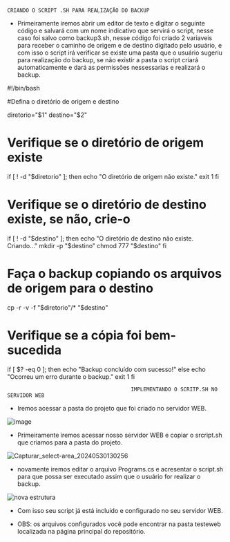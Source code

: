                                                                        CRIANDO O SCRIPT .SH PARA REALIZAÇÃO DO BACKUP

* Primeiramente iremos abrir um editor de texto e digitar o seguinte código e salvará com um nome indicativo que servirá o script, nesse caso foi salvo como backup3.sh,
nesse código foi criado 2 variaveis para receber o caminho de origem e de destino digitado pelo usuário, e com isso o script irá verificar se existe uma pasta que o usuário
sugeriu para realização do backup, se não existir a pasta o script criará automaticamente e dará as permissões nessessarias e realizará o backup.


#!/bin/bash

#Defina o diretório de origem e destino

diretorio="$1"
destino="$2"

# Verifique se o diretório de origem existe
if [ ! -d "$diretorio" ]; then
    echo "O diretório de origem não existe."
    exit 1
fi

# Verifique se o diretório de destino existe, se não, crie-o
if [ ! -d "$destino" ]; then
    echo "O diretório de destino não existe. Criando..."
    mkdir -p "$destino"
    chmod 777 "$destino"
fi

# Faça o backup copiando os arquivos de origem para o destino
cp -r -v -f "$diretorio"/* "$destino"

# Verifique se a cópia foi bem-sucedida
if [ $? -eq 0 ]; then
    echo "Backup concluído com sucesso!"
else
    echo "Ocorreu um erro durante o backup."
    exit 1
fi

                                            IMPLEMENTANDO O SCRITP.SH NO SERVIDOR WEB

* Iremos acessar a pasta do projeto que foi criado no servidor WEB.

 ![image](https://github.com/Loback07/Projeto_Gerenciamento_De_Redes/assets/167694546/01631dfc-ca2f-42b3-a7af-0d933f7e2f2b)

* Primeiramente iremos acessar nosso servidor WEB e copiar o srcript.sh que criamos para a pasta do projeto.

 ![Capturar_select-area_20240530130256](https://github.com/Loback07/Projeto_Gerenciamento_De_Redes/assets/167694546/3e701080-3076-4360-9369-651fb66c9c2f)

* novamente iremos editar o arquivo Programs.cs e acresentar o script.sh para que possa ser executado assim que o usuário for realizar o backup.

 ![nova estrutura](https://github.com/Loback07/Projeto_Gerenciamento_De_Redes/assets/167694546/0eb32ac6-c15a-4219-ba4d-4e96ded94121)

* Com isso seu script já está incluido e configurado no seu servidor WEB.

* OBS: os arquivos configurados você pode encontrar na pasta testeweb localizada na página principal do repositório.
